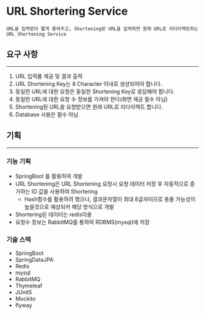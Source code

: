 # URL Shortering Service

    URL을 입력받아 짧게 줄여주고, Shortening된 URL을 입력하면 원래 URL로 리다이렉트하는 URL Shortening Service

## 요구 사항
---
1. URL 입력폼 제공 및 결과 출력
2. URL Shortening Key는 8 Character 이내로 생성되어야 합니다.
3. 동일한 URL에 대한 요청은 동일한 Shortening Key로 응답해야 합니다.
4. 동일한 URL에 대한 요청 수 정보를 가져야 한다(화면 제공 필수 아님)
5. Shortening된 URL을 요청받으면 원래 URL로 리다이렉트 합니다.
6. Database 사용은 필수 아님

## 기획
---
### 기능 기획
- SpringBoot 를 활용하여 개발
- URL Shortening은 URL Shortening 요청시 요청 데이터 저장 후 자동적으로 증가하는 ID 값을 사용하여 Shortering 
    -   Hash함수를 활용하려 했으나, 결과문자열이 최대 8글자이므로 충돌 가능성이 높을것으로 예상되어 해당 방식으로 개발
- Shortering된 데이터는 redis이용
- 요청수 정보는 RabbitMQ를 통하여 RDBMS(mysql)에 저장


### 기술 스택
- SpringBoot
- SpringDataJPA
- Redis
- mysql
- RabbitMQ
- Thymeleaf
- JUnit5
- Mockito
- flyway

